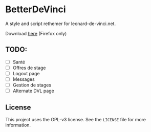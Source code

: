 # BetterDeVinci

A style and script rethemer for leonard-de-vinci.net.

Download [here](https://github.com/Egsagon/bdv/releases/download/v0.3/bdv-0.3.xpi) (Firefox only)

## TODO:

- [ ] Santé
- [ ] Offres de stage
- [ ] Logout page
- [ ] Messages
- [ ] Gestion de stages
- [ ] Alternate DVL page

## License

This project uses the GPL-v3 license. See the `LICENSE` file for more information.
